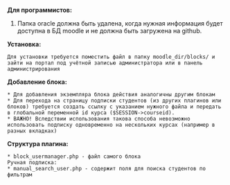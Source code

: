 **Для программистов:** 

1. Папка oracle должна быть удалена, когда нужная информация будет доступна в БД moodle и не должна быть загружена на github.

**Установка:**

    Для установки требуется поместить файл в папку moodle_dir/blocks/ и зайти на портал под учётной записью администратора или в панель администрирования

**Добавление блока:**

    * Для добавления экземпляра блока действия аналогичны другим блокам
    * Для перехода на страницу подписки студентов (из других плагинов или блоков) требуется создать ссылку с указанием нужного файла и передать в глобальной переменной id курса ($SESSION->courseid). 
    * ВАЖНО! Вследствии использования такова способа невозможно использовать подписку одновременно на нескольких курсах (например в разных вкладках)

**Структура плагина:**

    * block_usermanager.php - файл самого блока
    Ручная подписка:
    * manual_search_user.php - содержит поля для поиска студентов по фильтрам